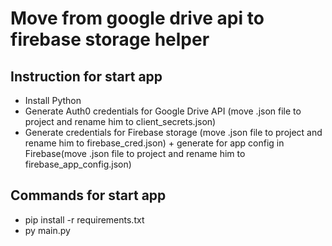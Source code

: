 <h1>Move from google drive api to firebase storage helper</h1>

<h2>Instruction for start app</h2>

<ul>
  <li>Install Python</li>
  <li>Generate Auth0 credentials for Google Drive API (move .json file to project and rename him to client_secrets.json)</li>
  <li>Generate credentials for Firebase storage (move .json file to project and rename him to firebase_cred.json) + generate for app config in Firebase(move .json file to project and rename him to firebase_app_config.json)</li>
</ul>

<h2>Commands for start app</h2>

<ul>
  <li>pip install -r requirements.txt</li>
  <li>py main.py</li>
</ul>
